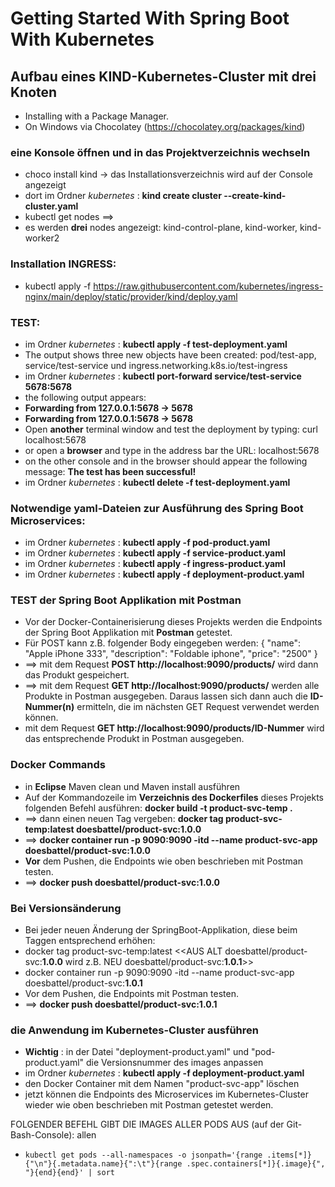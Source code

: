 # Getting Started With Spring Boot With Kubernetes

## Aufbau eines **KIND-Kubernetes-Cluster** mit drei Knoten
- Installing  with a Package Manager.
- On Windows via Chocolatey (https://chocolatey.org/packages/kind)

### eine Konsole öffnen und in das Projektverzeichnis wechseln
- choco install kind -> das Installationsverzeichnis wird auf der Console angezeigt
- dort im Ordner *kubernetes* : **kind create cluster --create-kind-cluster.yaml**
- kubectl get nodes  ==>
- es werden **drei** nodes angezeigt: kind-control-plane, kind-worker, kind-worker2

### Installation INGRESS:
- kubectl apply -f https://raw.githubusercontent.com/kubernetes/ingress-nginx/main/deploy/static/provider/kind/deploy.yaml

### TEST:
- im Ordner *kubernetes* : **kubectl apply -f test-deployment.yaml**
- The output shows three new objects have been created: pod/test-app, service/test-service und ingress.networking.k8s.io/test-ingress
- im Ordner *kubernetes* : **kubectl port-forward service/test-service 5678:5678**
- the following output appears:
- **Forwarding from 127.0.0.1:5678 -> 5678**
- **Forwarding from 127.0.0.1:5678 -> 5678**
- Open **another** terminal window and test the deployment by typing: curl localhost:5678
- or open a **browser** and type in the address bar the URL: localhost:5678
- on the other console and in the browser should appear the following message: **The test has been successful!**
- im Ordner *kubernetes* : **kubectl delete -f test-deployment.yaml**


### Notwendige yaml-Dateien zur Ausführung des Spring Boot Microservices:
- im Ordner *kubernetes* : **kubectl apply -f pod-product.yaml**
- im Ordner *kubernetes* : **kubectl apply -f service-product.yaml**
- im Ordner *kubernetes* : **kubectl apply -f ingress-product.yaml**
- im Ordner *kubernetes* : **kubectl apply -f deployment-product.yaml**


### TEST der Spring Boot Applikation mit Postman
- Vor der Docker-Containerisierung dieses Projekts werden die Endpoints der Spring Boot Applikation mit **Postman** getestet.
- Für POST kann z.B. folgender Body eingegeben werden: {
    "name": "Apple iPhone 333",
    "description": "Foldable iphone",
    "price": "2500"
}
- ==> mit dem Request **POST http://localhost:9090/products/** wird dann das Produkt gespeichert.
- ==> mit dem Request **GET http://localhost:9090/products/** werden alle Produkte in Postman ausgegeben. Daraus lassen sich 
  dann auch die **ID-Nummer(n)** ermitteln, die im nächsten GET Request verwendet werden können.
- mit dem Request **GET http://localhost:9090/products/ID-Nummer** wird das entsprechende Produkt
  in Postman ausgegeben.

### Docker Commands
- in **Eclipse** Maven clean und Maven install ausführen
- Auf der Kommandozeile im **Verzeichnis des Dockerfiles** dieses Projekts folgenden Befehl ausführen: **docker build -t product-svc-temp .**
- ==> dann einen neuen Tag vergeben: **docker tag product-svc-temp:latest doesbattel/product-svc:1.0.0**
- ==> **docker container run -p 9090:9090 -itd --name product-svc-app doesbattel/product-svc:1.0.0**
- **Vor** dem Pushen, die Endpoints wie oben beschrieben mit Postman testen.
- ==> **docker push doesbattel/product-svc:1.0.0**

### Bei Versionsänderung
- Bei jeder neuen Änderung der SpringBoot-Applikation, diese beim Taggen entsprechend erhöhen:
- docker tag product-svc-temp:latest <<AUS ALT doesbattel/product-svc:**1.0.0** wird z.B. NEU doesbattel/product-svc:**1.0.1**>>
- docker container run -p 9090:9090 -itd --name product-svc-app doesbattel/product-svc:**1.0.1**
- Vor dem Pushen, die Endpoints mit Postman testen.
- ==> **docker push doesbattel/product-svc:1.0.1**

### die Anwendung im Kubernetes-Cluster ausführen
- **Wichtig** : in der Datei "deployment-product.yaml" und "pod-product.yaml" die Versionsnummer des images anpassen
- im Ordner *kubernetes* : **kubectl apply -f deployment-product.yaml**
- den Docker Container mit dem Namen "product-svc-app" löschen
- jetzt können die Endpoints des Microservices im Kubernetes-Cluster wieder wie oben beschrieben mit Postman getestet werden.

FOLGENDER BEFEHL GIBT DIE IMAGES ALLER PODS AUS (auf der Git-Bash-Console):
allen 
- `kubectl get pods --all-namespaces -o jsonpath='{range .items[*]}{"\n"}{.metadata.name}{":\t"}{range .spec.containers[*]}{.image}{", "}{end}{end}' | sort`
